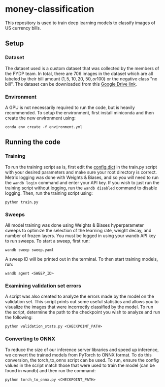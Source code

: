 # money-classification
This repository is used to train deep learning models to classify images of US currency bills. 

## Setup
### Dataset
The dataset used is a custom dataset that was collected by the members of the FYDP team. In total, there are 706 images in the dataset which are all labeled by their bill amount (1$, 5$, 10$, 20$, 50$, or 100$) or the negative class "no bill". The dataset can be downloaded from this [Google Drive link](https://drive.google.com/drive/folders/15B_jGm-iFagokH05LWhxr89Vt52ma6WC?usp=sharing).

### Environment
A GPU is not necessarily required to run the code, but is heavily recommended. To setup the environment, first install miniconda and then create the new environment using:
```
conda env create -f environment.yml
```

## Running the code
### Training
To run the training script as is, first edit the [config dict](https://github.com/vizia-fydp/money-classification/blob/a76368166fcbd22ec249b1c98573bc9cf28ab2eb/train.py#L194) in the train.py script with your desired parameters and make sure your root directory is correct. Metric logging was done with Weights & Biases, and so you will need to run the `wandb login` command and enter your API key. If you wish to just run the training script without logging, run the `wandb disabled` command to disable logging. Then, run the training script using:
```
python train.py
```

### Sweeps
All model training was done using Weights & Biases hyperparameter sweeps to optimize the selection of the learning rate, weight decay, and number of frozen layers. You must be logged in using your wandb API key to run sweeps. To start a sweep, first run:
```
wandb sweep sweep.yaml
```

A sweep ID will be printed out in the terminal. To then start training models, run:
```
wandb agent <SWEEP_ID>
```

### Examining validation set errors
A script was also created to analyze the errors made by the model on the validation set. This script prints out some useful statistics and allows you to visualize the images that were incorrectly classified by the model. To run the script, determine the path to the checkpoint you wish to analyze and run the following:
```
python validation_stats.py <CHECKPOINT_PATH>
```

### Converting to ONNX
To reduce the size of our inference server libraries and speed up inference, we convert the trained models from PyTorch to ONNX format. To do this conversion, the torch_to_onnx script can be used. To run, ensure the config values in the script match those that were used to train the model (can be found in wandb) and then run the command:
```
python torch_to_onnx.py <CHECKPOINT_PATH>
```
